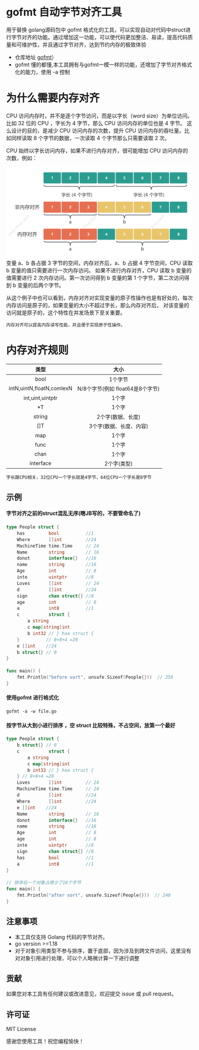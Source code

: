 # gofmt 自动字节对齐工具

用于替换 golang源码包中 gofmt 格式化的工具，可以实现自动对代码中struct进行字节对齐的功能。通过增加这一功能，可以使代码更加整洁、易读，提高代码质量和可维护性，并且通过字节对齐，达到节约内存的极致体验

- 仓库地址 [gofmt](https://github.com/code-innovator-zyx/gofmt)）
- gofmt 懂的都懂,本工具拥有与gofmt一模一样的功能，还增加了字节对齐格式化的能力，使用 -a 控制
# 为什么需要内存对齐


CPU 访问内存时，并不是逐个字节访问，而是以字长（word size）为单位访问。比如 32 位的 CPU ，字长为 4 字节，那么 CPU 访问内存的单位也是
4 字节。 这么设计的目的，是减少 CPU 访问内存的次数，提升 CPU 访问内存的吞吐量。比如同样读取 8 个字节的数据，一次读取 4
个字节那么只需要读取 2 次。

CPU 始终以字长访问内存，如果不进行内存对齐，很可能增加 CPU 访问内存的次数，例如：

![img.png](docs/img.png)
变量 a、b 各占据 3 字节的空间，内存对齐后，a、b 占据 4 字节空间，CPU 读取 b 变量的值只需要进行一次内存访问。 如果不进行内存对齐，CPU
读取 b 变量的值需要进行 2 次内存访问。第一次访问得到 b 变量的第 1 个字节，第二次访问得到 b 变量的后两个字节。

从这个例子中也可以看到，内存对齐对实现变量的原子性操作也是有好处的，每次内存访问是原子的，如果变量的大小不超过字长，那么内存对齐后，
对该变量的访问就是原子的，这个特性在并发场景下至关重要。

``内存对齐可以提高内存读写性能，并且便于实现原子性操作。``

# 内存对齐规则

|            类型             |           大小            |
|:-------------------------:|:-----------------------:|
|           bool            |          1个字节           |
| intN,uintN,floatN,comlexN | N/8个字节(例如 float64是8个字节) |
|     int,uint,uintptr      |           1个字           |
|            *T             |           1个字           |
|          string           |       2个字(数据、长度)        |
|            []T            |      3个字(数据、长度、内容)      |
|            map            |           1个字           |
|           func            |           1个字           |
|           chan            |           1个字           |
|         interface         |         2个字(类型)         |

```字长跟CPU相关，32位CPU一个字长就是4字节，64位CPU一个字长是8字节```




## 示例

#### 字节对齐之前的struct混乱无序(瞎JB写的，不要管命名了)
```go
type People struct {
    has         bool          //1
    Where       []int         //24
    MachineTime time.Time     // 24
    Name        string        // 16
    donot       interface{}   //16
    name        string        //16
    Age         int           // 8
    inte        uintptr       //8
    Loves       []int         // 24
    d           []int         //24
    sign        chan struct{} //8
    age         int           // 8
    a           int8          //1
    c           struct {
        a string
		c map[string]int
        b int32 // } haa struct {
    }          // 8+8+4 =20
    e []int    //24
    b struct{} // 0
}

func main() {
    fmt.Println("before sort", unsafe.Sizeof(People{}))  // 256
}
```
#### 使用gofmt 进行格式化
```shell
gofmt -a -w file.go
```
#### 按字节从大到小进行排序 ，空 struct 比较特殊，不占空间，放第一个最好
```go
type People struct {
	b struct{} // 0
	c           struct {
		a string
		c map[string]int
		b int32 // } haa struct {
	} // 8+8+4 =20
	Loves       []int         // 24
	MachineTime time.Time     // 24
	d           []int         //24
	Where       []int         //24
	e []int    //24
	Name        string        // 16
	donot       interface{}   //16
	name        string        //16
	Age         int           // 8
	age         int           // 8
	inte        uintptr       //8
	sign        chan struct{} //8
	has         bool          //1
	a           int8          //1
}

// 排序后一个对象占用少了16个字节
func main() {
    fmt.Println("after sort", unsafe.Sizeof(People{}))  // 240
}

```

## 注意事项

- 本工具仅支持 Golang 代码的字节对齐。
- go version >=1.18
- 对于对象引用类型不参与排序，置于底部，因为涉及到跨文件访问，这里没有对对象引用进行处理，可以个人略微计算一下进行调整
## 贡献

如果您对本工具有任何建议或改进意见，欢迎提交 issue 或 pull request。

## 许可证

MIT License

感谢您使用工具！祝您编程愉快！